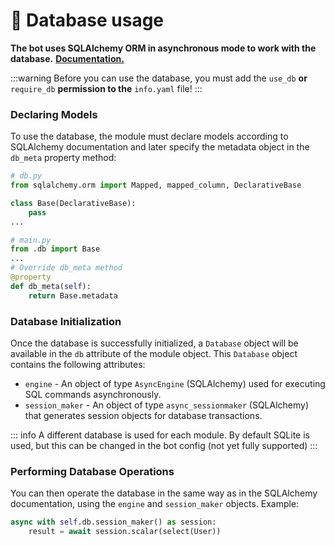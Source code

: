 # 💽 Database usage

**The bot uses SQLAlchemy ORM in asynchronous mode to work with the database.** [**Documentation.**](https://docs.sqlalchemy.org/en/20/)

:::warning
Before you can use the database, you must add the `use_db` **or** `require_db` **permission to the** `info.yaml` file!
:::

### Declaring Models

To use the database, the module must declare models according to SQLAlchemy documentation and later specify the metadata object in the `db_meta` property method:

```python
# db.py
from sqlalchemy.orm import Mapped, mapped_column, DeclarativeBase

class Base(DeclarativeBase):
    pass
...

# main.py
from .db import Base
...
# Override db_meta method
@property
def db_meta(self):
    return Base.metadata
```

### Database Initialization

Once the database is successfully initialized, a `Database` object will be available in the `db` attribute of the module object. This `Database` object contains the following attributes:

- `engine` - An object of type `AsyncEngine` (SQLAlchemy) used for executing SQL commands asynchronously.
- `session_maker` - An object of type `async_sessionmaker` (SQLAlchemy) that generates session objects for database transactions.

::: info
A different database is used for each module. By default SQLite is used, but this can be changed in the bot config (not yet fully supported)
:::

### Performing Database Operations

You can then operate the database in the same way as in the SQLAlchemy documentation, using the `engine` and `session_maker` objects. Example:

```python
async with self.db.session_maker() as session:
    result = await session.scalar(select(User))
```
